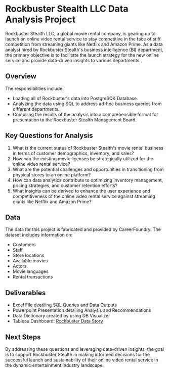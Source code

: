 # Rockbuster Stealth LLC Data Analysis Project

Rockbuster Stealth LLC, a global movie rental company, is gearing up to launch an online video rental service to stay competitive in the face of stiff competition from streaming giants like Netflix and Amazon Prime. As a data analyst hired by Rockbuster Stealth's business intelligence (BI) department, the primary objective is to facilitate the launch strategy for the new online service and provide data-driven insights to various departments.

## Overview

The responsibilities include:

- Loading all of Rockbuster's data into PostgreSQK Database.
- Analyzing the data using SQL to address ad-hoc business queries from different departments.
- Compiling the results of the analysis into a comprehensible format for presentation to the Rockbuster Stealth Management Board.

## Key Questions for Analysis

1. What is the current status of Rockbuster Stealth's movie rental business in terms of customer demographics, inventory, and sales?
2. How can the existing movie licenses be strategically utilized for the online video rental service?
3. What are the potential challenges and opportunities in transitioning from physical stores to an online platform?
4. How can data analytics contribute to optimizing inventory management, pricing strategies, and customer retention efforts?
5. What insights can be derived to enhance the user experience and competitiveness of the online video rental service against streaming giants like Netflix and Amazon Prime?

## Data
The data for this project is fabricated and provided by CareerFoundry. The dataset includes information on:

- Customers
- Staff
- Store locations
- Available movies
- Actors
- Movie languages
- Rental transactions

## Deliverables

- Excel File deatiling SQL Queries and Data Outputs
- Powerpoint Presentation detailing Analysis and Recommendations
- Data Dictionary created by using DB Visualizer
- Tableau Dashboard: [Rockbuster Data Story](https://public.tableau.com/app/profile/saikat.halder8065/viz/RockbusterStealthDataAnalysisProject1_0/ARockbusterDataStory?publish=yes)

## Next Steps

By addressing these questions and leveraging data-driven insights, the goal is to support Rockbuster Stealth in making informed decisions for the successful launch and sustainability of their online video rental service in the dynamic entertainment industry landscape.



